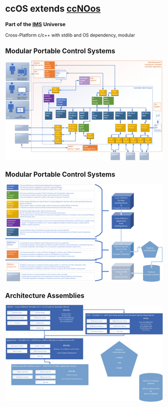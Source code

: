# ccOS extends [ccNOos](https://github.com/InMechaSol/ccNOos)
### Part of the [IMS](https://github.com/InMechaSol/IMS) Universe
Cross-Platform c/c++ with stdlib and OS dependency, modular
## Modular Portable Control Systems
![ModularPortableSystems](https://github.com/InMechaSol/ccNOos/blob/main/docs/pngs/Modular_System_Example.png)
## Modular Portable Control Systems
![ModularPortableSystems](https://github.com/InMechaSol/ccNOos/blob/main/docs/pngs/Modular_Portable_System.png)
## Architecture Assemblies
![Architecture_Assemblies](https://github.com/InMechaSol/ccNOos/blob/main/docs/pngs/Architecture_Assemblies.png)

